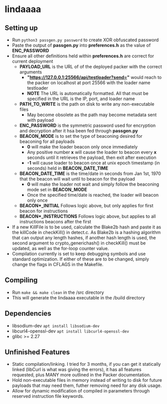 # lindaaaa

## Setting up
  * Run `python3 passgen.py password` to create XOR obfuscated password
  * Paste the output of **passgen.py** into **preferences.h** as the value of **ENC_PASSWORD**
  * Ensure all other definitions held within **preferences.h** are correct for current deployment
    * **PAYLOAD_URL** is the URL of of the deployed packer with the correct arguments
      * **"https://127.0.0.1:25566/api/testloader?send="** would reach to the packer on localhost at port 25566 with the loader name testloader 
      * **NOTE** The URL is automatically formatted. All that must be specified in the URL is the IP, port, and loader name
    * **PATH_TO_WRITE** is the path on disk to write any non-executable files
      * May become obsolete as the path may become metadata sent with payload
    * **ENC_PASSWORD** is the symmetric password used for encryption and decryption after it hsa been fed through **passgen.py**
    * **BEACON_MODE** is to set the type of beaconing desired for beaconing for all payloads
      * **0** will make the loader beacon only once immediately
      * Any positive number **x** will cause the loader to beacon every **x** seconds until it retrieves the payload, then exit after execution
      * **-1** will cause loader to beacon once at unix epoch timestamp (in seconds) held in **BEACON_DATE_TIME**
    * **BEACON_DATE_TIME** is the time/date in seconds from Jan 1st, 1970 that the beacon will wait until to beacon for the payload
      * **0** will make the loader not wait and simply follow the beaconing mode set in **BEACON_MODE**
      * Once the specified time/date is reached, the loader will beacon only once
    * **BEACON\*_INITIAL** Follows logic above, but only applies for first beacon for instructions
    * **BEACON\*_INSTRUCTIONS** Follows logic above, but applies to all instructions beacons after the first
  * If a new KillFile is to be used, calculate the Blake2b hash and paste it as the killCode in checkKill() in detect.c. As Blake2b is a hashing algorithm that can output any length hashes, if another hash length is used, the second argument to crypto_generichash() in checkKill() must be updated, as well as the for-loop counter value.
  * Compilation currently is set to keep debugging symbols and use standard optimization. If either of these are to be changed, simply change the flags in CFLAGS in the Makefile.

## Compiling
  * Run `make && make clean` in the /src directory
  * This will generate the lindaaaa executable in the /build directory

## Dependencies
  * libsodium-dev `apt install libsodium-dev`
  * libcurl4-openssl-dev `apt install libcurl4-openssl-dev`
  * glibc >= 2.27
  
## Unfinished Features
  * Static compilation/linking. I tried for 3 months, if you can get it statically linked (libCurl is what was giving the errors), it has all features requested, plus MANY more outlined in the Packer documentation.
  * Hold non-executable files in memory instead of writing to disk for future payloads that may need them, futher removing need for any disk usage.
  * Allow for dynamic modification of compiled in parameters through reserved instruction file keywords.
